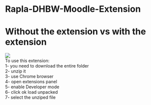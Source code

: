 # **Rapla-DHBW-Moodle-Extension**

# Without the extension vs with the extension 

<img src ="../images/before.PNG">
</br>
To use this extension: </br>
1- you need to download the entire folder </br>
2- unzip it </br>
3- use Chrome browser</br>
4- open extensions panel</br>
5- enable Developer mode</br>
6- click ok load unpacked </br>
7- select the unziped file</br>

